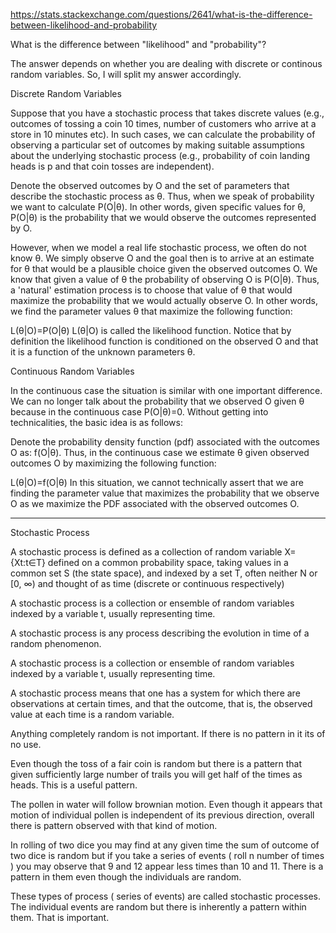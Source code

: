 https://stats.stackexchange.com/questions/2641/what-is-the-difference-between-likelihood-and-probability

What is the difference between "likelihood" and "probability"?

The answer depends on whether you are dealing with discrete or continous random variables. So, I will split my answer accordingly.

Discrete Random Variables

Suppose that you have a stochastic process that takes discrete values (e.g., outcomes of tossing a coin 10 times, number of customers who arrive at a store in 10 minutes etc). In such cases, we can calculate the probability of observing a particular set of outcomes by making suitable assumptions about the underlying stochastic process (e.g., probability of coin landing heads is p and that coin tosses are independent).

Denote the observed outcomes by O and the set of parameters that describe the stochastic process as θ. Thus, when we speak of probability we want to calculate P(O|θ). In other words, given specific values for θ, P(O|θ) is the probability that we would observe the outcomes represented by O.

However, when we model a real life stochastic process, we often do not know θ. We simply observe O and the goal then is to arrive at an estimate for θ that would be a plausible choice given the observed outcomes O. We know that given a value of θ the probability of observing O is P(O|θ). Thus, a 'natural' estimation process is to choose that value of θ that would maximize the probability that we would actually observe O. In other words, we find the parameter values θ that maximize the following function:

L(θ|O)=P(O|θ)
L(θ|O) is called the likelihood function. Notice that by definition the likelihood function is conditioned on the observed O and that it is a function of the unknown parameters θ.

Continuous Random Variables

In the continuous case the situation is similar with one important difference. We can no longer talk about the probability that we observed O given θ because in the continuous case P(O|θ)=0. Without getting into technicalities, the basic idea is as follows:

Denote the probability density function (pdf) associated with the outcomes O as: f(O|θ). Thus, in the continuous case we estimate θ given observed outcomes O by maximizing the following function:

L(θ|O)=f(O|θ)
In this situation, we cannot technically assert that we are finding the parameter value that maximizes the probability that we observe O as we maximize the PDF associated with the observed outcomes O.

--------------------------------------------------------------------------------

Stochastic Process

A stochastic process is defined as a collection of random variable X={Xt:t∈T} defined on a common probability space, taking values in a common set S (the state space), and indexed by a set T, often neither N or [0, ∞) and thought of as time (discrete or continuous respectively)

A stochastic process is a collection or ensemble of random variables indexed by a variable t, usually representing time.

A stochastic process is any process describing the evolution in time of a random phenomenon.

A stochastic process is a collection or ensemble of random variables indexed by a variable t, usually representing time.

A stochastic process means that one has a system for which there are observations at certain times, and that the outcome, that is, the observed value at each time is a random variable. 

Anything completely random is not important. If there is no pattern in it its of no use.

Even though the toss of a fair coin is random but there is a pattern that given sufficiently large number of trails you will get half of the times as heads. This is a useful pattern.

The pollen in water will follow brownian motion. Even though it appears that motion of individual pollen is independent of its previous direction, overall there is pattern observed with that kind of motion.

In rolling of two dice you may find at any given time the sum of outcome of two dice is random but if you take a series of events ( roll n number of times ) you may observe that 9 and 12 appear less times than 10 and 11. There is a pattern in them even though the individuals are random.

These types of process ( series of events) are called stochastic processes. The individual events are random but there is inherently a pattern within them. That is important.



